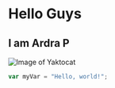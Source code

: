 # Hello Guys
## I am Ardra P
![Image of Yaktocat](https://octodex.github.com/images/yaktocat.png)
``` javascript
var myVar = "Hello, world!";
```
